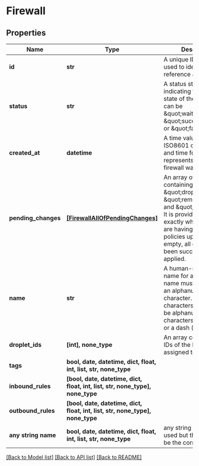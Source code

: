 # Firewall


## Properties
Name | Type | Description | Notes
------------ | ------------- | ------------- | -------------
**id** | **str** | A unique ID that can be used to identify and reference a firewall. | [optional] [readonly] 
**status** | **str** | A status string indicating the current state of the firewall. This can be \&quot;waiting\&quot;, \&quot;succeeded\&quot;, or \&quot;failed\&quot;. | [optional] [readonly] 
**created_at** | **datetime** | A time value given in ISO8601 combined date and time format that represents when the firewall was created. | [optional] [readonly] 
**pending_changes** | [**[FirewallAllOfPendingChanges]**](FirewallAllOfPendingChanges.md) | An array of objects each containing the fields \&quot;droplet_id\&quot;, \&quot;removing\&quot;, and \&quot;status\&quot;. It is provided to detail exactly which Droplets are having their security policies updated. When empty, all changes have been successfully applied. | [optional] [readonly] 
**name** | **str** | A human-readable name for a firewall. The name must begin with an alphanumeric character. Subsequent characters must either be alphanumeric characters, a period (.), or a dash (-). | [optional] 
**droplet_ids** | **[int], none_type** | An array containing the IDs of the Droplets assigned to the firewall. | [optional] 
**tags** | **bool, date, datetime, dict, float, int, list, str, none_type** |  | [optional] 
**inbound_rules** | **[bool, date, datetime, dict, float, int, list, str, none_type], none_type** |  | [optional] 
**outbound_rules** | **[bool, date, datetime, dict, float, int, list, str, none_type], none_type** |  | [optional] 
**any string name** | **bool, date, datetime, dict, float, int, list, str, none_type** | any string name can be used but the value must be the correct type | [optional]

[[Back to Model list]](../README.md#documentation-for-models) [[Back to API list]](../README.md#documentation-for-api-endpoints) [[Back to README]](../README.md)


